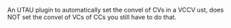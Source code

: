 An UTAU plugin to automatically set the convel of CVs in a VCCV ust, does NOT set the convel of VCs of CCs you still have to do that.
